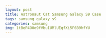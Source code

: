 ```yaml
---
layout: post
title: Astronaut Cat Samsung Galaxy S9 Case
tags: samsung galaxy s9
categories: samsung
img: 1tBeP4O0o9fVbuIUMlUEqfXi5F6B9hfYU
---
```

